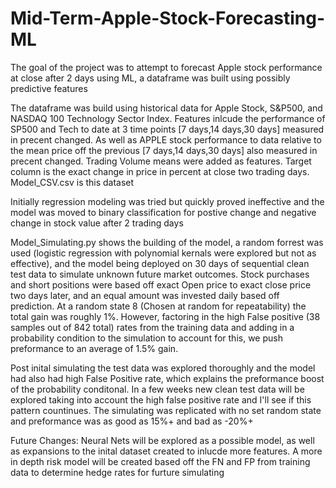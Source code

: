 # Mid-Term-Apple-Stock-Forecasting-ML
The goal of the project was to attempt to forecast Apple stock performance at close after 2 days using ML, a dataframe was built using possibly predictive features

The dataframe was build using historical data for Apple Stock, S&P500, and NASDAQ 100 Technology Sector Index.
Features inlcude the performance of SP500 and Tech to date at 3 time points [7 days,14 days,30 days] measured in precent changed.
As well as APPLE stock performance to data relative to the mean price off the previous [7 days,14 days,30 days] also measured in precent changed.
Trading Volume means were added as features.
Target column is the exact change in price in percent at close two trading days.
Model_CSV.csv is this dataset

Initially regression modeling was tried but quickly proved ineffective and the model was moved to binary classification for postive change and negative change in stock value after 2 trading days

Model_Simulating.py shows the building of the model, a random forrest was used (logistic regression with polynomial kernals were explored but not as effective), and the model being deployed on 30 days of sequential clean test data to simulate unknown future market outcomes. Stock purchases and short positions were based off exact Open price to exact close price two days later, and an equal amount was invested daily based off prediction. At a random state 8 (Chosen at random for repeatability) the total gain was roughly 1%. However, factoring in the high False positive (38 samples out of 842 total) rates from the training data and adding in a probability condition to the simulation to account for this, we push preformance to an average of 1.5% gain. 

Post inital simulating the test data was explored thoroughly and the model had also had high False Positive rate, which explains the preformance boost of the probability conditonal. In a few weeks new clean test data will be explored taking into account the high false positive rate and I'll see if this pattern countinues. The simulating was replicated with no set random state and preformance was as good as 15%+ and bad as -20%+

Future Changes: Neural Nets will be explored as a possible model, as well as expansions to the inital dataset created to inlucde more features. A more in depth risk model will be created based off the FN and FP from training data to determine hedge rates for furture simulating
